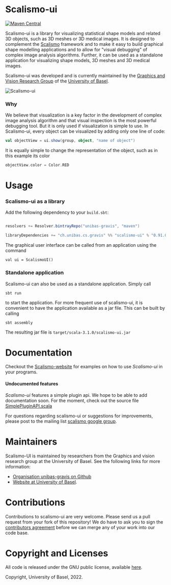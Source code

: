 # Scalismo-ui 

[![Maven Central](https://maven-badges.herokuapp.com/maven-central/ch.unibas.cs.gravis/scalismo-ui_3/badge.svg)](https://maven-badges.herokuapp.com/maven-central/ch.unibas.cs.gravis/scalismo-ui_3)

Scalismo-ui is a library for visualizing statistical shape models and related 3D objects, such as 3D meshes or 3D medical images. It is designed to complement the [Scalismo](https://github.com/unibas-gravis/scalismo) framework and to make it easy to build  graphical shape modelling applications and to allow for "visual debugging" of complex image analysis algorithms.
Further, it can be used as a standalone application for visualizing shape models, 3D meshes and 3D medical images.

Scalismo-ui was developed and is currently maintained by the [Graphics and Vision Research Group](http://gravis.cs.unibas.ch) of the [University of Basel](http://www.unibas.ch).

![Scalismo-ui](scalismo-ui.png)


### Why

We believe that visualization is a key factor in the development of complex image analysis algorithm and that visual inspection is the most powerful debugging tool. But it is only used if visualization is simple to use. In Scalismo-ui, every object can be visualized by adding only one line of code:

```scala
val objectView = ui.show(group, object, "name of object")
```

It is equally simple to change the representation of the object, such as
in this example its color

```scala
objectView.color = Color.RED
```


# Usage

### Scalismo-ui as a library

Add the following dependency to your `build.sbt`:

```scala

resolvers += Resolver.bintrayRepo("unibas-gravis", "maven")

libraryDependencies += "ch.unibas.cs.gravis" %% "scalismo-ui" % "0.91.0"
```

The graphical user interface can be called from an application using the command
```
val ui = ScalismoUI()
```

### Standalone application
Scalismo-ui can also be used as a standalone application. Simply call
```
sbt run
```
to start the application. For more frequent use of scalismo-ui, it is convenient
to have the application available as a jar file. This can be built by calling

```
sbt assembly
```

The resulting jar file is ```target/scala-3.1.0/scalismo-ui.jar```


# Documentation

Checkout the [Scalismo-website](https://scalismo.org) for examples on how to use *Scalismo-ui* in your
programs. 
 
#### Undocumented features
*Scalismo-ui* features a simple plugin api. We hope to be able to add documentation soon. For the moment, check out
the source file [SimplePluginAPI.scala](https://github.com/unibas-gravis/scalismo-ui/blob/master/src/main/scala/scalismo/ui/api/SimplePluginAPI.scala)

For questions regarding scalismo-ui or suggestions for improvements, please post to the mailing list [scalismo google group](https://groups.google.com/forum/#!forum/scalismo).


# Maintainers

Scalismo-UI is maintained by researchers from the Graphics and vision research group at the University of Basel. See the following links for more information:

* [Organisation unibas-gravis on Github](https://github.com/unibas-gravis) 
* [Website at University of Basel](https://shapemodelling.cs.unibas.ch/web/).

# Contributions

Contributions to scalismo-ui are very welcome. Please send us a pull request from your fork of this repository!
We do have to ask you to sign the [contributors agreement](contributors-agreement.pdf) before we can merge any of your work into our code base.

# Copyright and Licenses

All code is released under the GNU public license, available [here](https://opensource.org/licenses/GPL-3.0).

Copyright, University of Basel, 2022.
